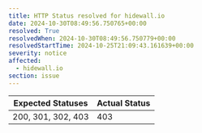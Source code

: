 ```yaml
---
title: HTTP Status resolved for hidewall.io
date: 2024-10-30T08:49:56.750765+00:00
resolved: True
resolvedWhen: 2024-10-30T08:49:56.750779+00:00
resolvedStartTime: 2024-10-25T21:09:43.161639+00:00
severity: notice
affected:
  - hidewall.io
section: issue
---
```


| Expected Statuses | Actual Status  |
|-------------------|----------------|
| 200, 301, 302, 403 | 403 |
